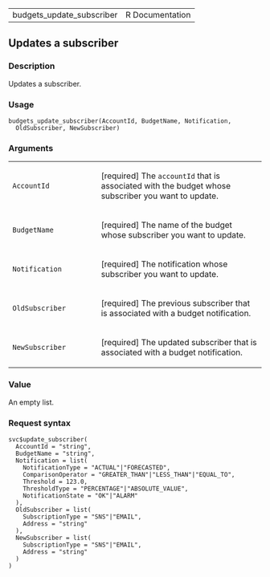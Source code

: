 <table style="width: 100%;">
<tbody>
<tr class="odd">
<td>budgets_update_subscriber</td>
<td style="text-align: right;">R Documentation</td>
</tr>
</tbody>
</table>

## Updates a subscriber

### Description

Updates a subscriber.

### Usage

    budgets_update_subscriber(AccountId, BudgetName, Notification,
      OldSubscriber, NewSubscriber)

### Arguments

<table>
<colgroup>
<col style="width: 35%" />
<col style="width: 65%" />
</colgroup>
<tbody>
<tr class="odd">
<td><code
id="budgets_update_subscriber_:_AccountId">AccountId</code></td>
<td><p>[required] The <code>accountId</code> that is associated with the
budget whose subscriber you want to update.</p></td>
</tr>
<tr class="even">
<td><code
id="budgets_update_subscriber_:_BudgetName">BudgetName</code></td>
<td><p>[required] The name of the budget whose subscriber you want to
update.</p></td>
</tr>
<tr class="odd">
<td><code
id="budgets_update_subscriber_:_Notification">Notification</code></td>
<td><p>[required] The notification whose subscriber you want to
update.</p></td>
</tr>
<tr class="even">
<td><code
id="budgets_update_subscriber_:_OldSubscriber">OldSubscriber</code></td>
<td><p>[required] The previous subscriber that is associated with a
budget notification.</p></td>
</tr>
<tr class="odd">
<td><code
id="budgets_update_subscriber_:_NewSubscriber">NewSubscriber</code></td>
<td><p>[required] The updated subscriber that is associated with a
budget notification.</p></td>
</tr>
</tbody>
</table>

### Value

An empty list.

### Request syntax

    svc$update_subscriber(
      AccountId = "string",
      BudgetName = "string",
      Notification = list(
        NotificationType = "ACTUAL"|"FORECASTED",
        ComparisonOperator = "GREATER_THAN"|"LESS_THAN"|"EQUAL_TO",
        Threshold = 123.0,
        ThresholdType = "PERCENTAGE"|"ABSOLUTE_VALUE",
        NotificationState = "OK"|"ALARM"
      ),
      OldSubscriber = list(
        SubscriptionType = "SNS"|"EMAIL",
        Address = "string"
      ),
      NewSubscriber = list(
        SubscriptionType = "SNS"|"EMAIL",
        Address = "string"
      )
    )
